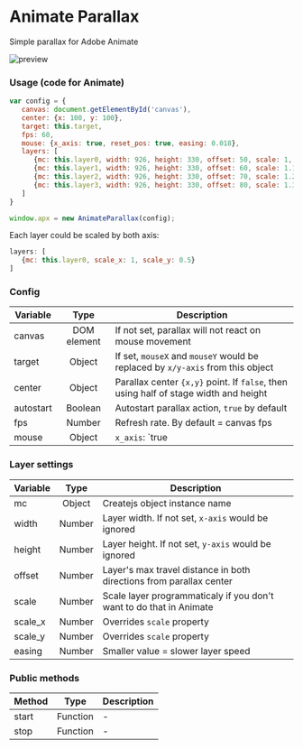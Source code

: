 # Animate Parallax


Simple parallax for Adobe Animate

![preview](https://github.com/tpkn/animate-parallax/raw/master/preview.gif)



### Usage (code for Animate)
```javascript
var config = {
   canvas: document.getElementById('canvas'),
   center: {x: 100, y: 100},
   target: this.target,
   fps: 60,
   mouse: {x_axis: true, reset_pos: true, easing: 0.018},
   layers: [
      {mc: this.layer0, width: 926, height: 330, offset: 50, scale: 1,   easing: 0.2}, 
      {mc: this.layer1, width: 926, height: 330, offset: 60, scale: 1.1, easing: 0.2}, 
      {mc: this.layer2, width: 926, height: 330, offset: 70, scale: 1.2, easing: 0.2}, 
      {mc: this.layer3, width: 926, height: 330, offset: 80, scale: 1.3, easing: 0.2}
   ]
}

window.apx = new AnimateParallax(config);
```

Each layer could be scaled by both axis:
```javascript
layers: [
   {mc: this.layer0, scale_x: 1, scale_y: 0.5}
]
```


### Config
| Variable | Type | Description |
|-------------|:-------------:|-------------|
| canvas | DOM element | If not set, parallax will not react on mouse movement |
| target | Object | If set, `mouseX` and `mouseY` would be replaced by `x/y-axis` from this object |
| center | Object | Parallax center `{x,y}` point. If `false`, then using half of stage width and height |
| autostart | Boolean | Autostart parallax action, `true` by default |
| fps | Number | Refresh rate. By default = canvas fps |
| mouse | Object | `x_axis`: `true|false` - enable mouse x-axis<br />`y_axis`: `true|false` - enable mouse y-axis<br />`reset_pos`: `true|false` - when mouse leave the canvas object, reset parallax position to `center_x` and `center_y`<br />`easing`: overrides layer easing |

### Layer settings
| Variable | Type | Description |
|-------------|:-------------:|-------------|
| mc | Object | Createjs object instance name |
| width | Number | Layer width. If not set, `x-axis` would be ignored |
| height | Number | Layer height. If not set, `y-axis` would be ignored |
| offset | Number | Layer's max travel distance in both directions from parallax center |
| scale | Number | Scale layer programmaticaly if you don't want to do that in Animate |
| scale_x | Number | Overrides `scale` property |
| scale_y | Number | Overrides `scale` property |
| easing | Number | Smaller value = slower layer speed |

### Public methods
| Method | Type | Description |
|-------------|:-------------:|-------------|
| start | Function | - |
| stop | Function | - |